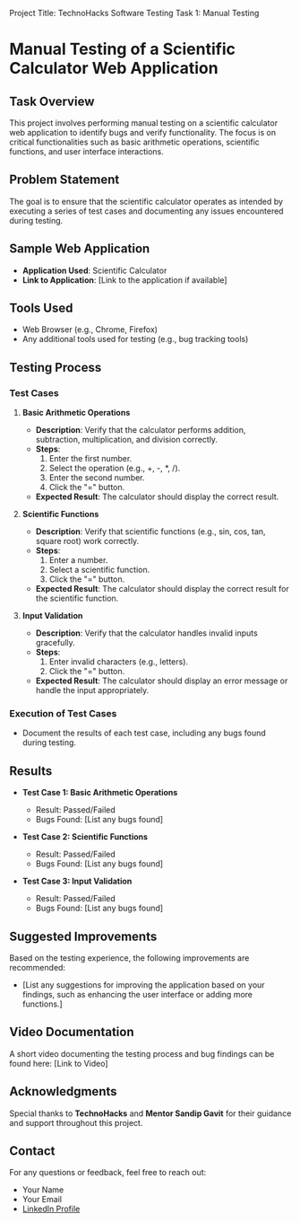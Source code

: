 Project Title: TechnoHacks Software Testing Task 1: Manual Testing



# Manual Testing of a Scientific Calculator Web Application

## Task Overview
This project involves performing manual testing on a scientific calculator web application to identify bugs and verify functionality. The focus is on critical functionalities such as basic arithmetic operations, scientific functions, and user interface interactions.

## Problem Statement
The goal is to ensure that the scientific calculator operates as intended by executing a series of test cases and documenting any issues encountered during testing.

## Sample Web Application
- **Application Used**: Scientific Calculator
- **Link to Application**: [Link to the application if available]

## Tools Used
- Web Browser (e.g., Chrome, Firefox)
- Any additional tools used for testing (e.g., bug tracking tools)

## Testing Process

### Test Cases
1. **Basic Arithmetic Operations**
   - **Description**: Verify that the calculator performs addition, subtraction, multiplication, and division correctly.
   - **Steps**: 
     1. Enter the first number.
     2. Select the operation (e.g., +, -, *, /).
     3. Enter the second number.
     4. Click the "=" button.
   - **Expected Result**: The calculator should display the correct result.

2. **Scientific Functions**
   - **Description**: Verify that scientific functions (e.g., sin, cos, tan, square root) work correctly.
   - **Steps**:
     1. Enter a number.
     2. Select a scientific function.
     3. Click the "=" button.
   - **Expected Result**: The calculator should display the correct result for the scientific function.

3. **Input Validation**
   - **Description**: Verify that the calculator handles invalid inputs gracefully.
   - **Steps**:
     1. Enter invalid characters (e.g., letters).
     2. Click the "=" button.
   - **Expected Result**: The calculator should display an error message or handle the input appropriately.

### Execution of Test Cases
- Document the results of each test case, including any bugs found during testing.

## Results
- **Test Case 1: Basic Arithmetic Operations**
  - Result: Passed/Failed
  - Bugs Found: [List any bugs found]

- **Test Case 2: Scientific Functions**
  - Result: Passed/Failed
  - Bugs Found: [List any bugs found]

- **Test Case 3: Input Validation**
  - Result: Passed/Failed
  - Bugs Found: [List any bugs found]

## Suggested Improvements
Based on the testing experience, the following improvements are recommended:
- [List any suggestions for improving the application based on your findings, such as enhancing the user interface or adding more functions.]

## Video Documentation
A short video documenting the testing process and bug findings can be found here: [Link to Video]

## Acknowledgments
Special thanks to **TechnoHacks** and **Mentor Sandip Gavit** for their guidance and support throughout this project.

## Contact
For any questions or feedback, feel free to reach out:
- Your Name
- Your Email
- [LinkedIn Profile](https://www.linkedin.com/in/yourprofile)
